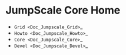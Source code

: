 JumpScale Core Home
===================

* `Grid <Doc_Jumpscale_Grid>`_
* `Howto <Doc_Jumpscale_Howto>`_
* `Core <Doc_Jumpscale_Core>`_
* `Devel <Doc_Jumpscale_Devel>`_
